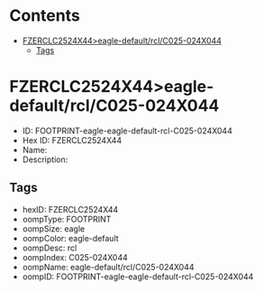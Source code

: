 



Contents
========

* [FZERCLC2524X44>eagle-default/rcl/C025-024X044](#fzerclc2524x44eagle-defaultrclc025-024x044)
	* [Tags](#tags)

# FZERCLC2524X44>eagle-default/rcl/C025-024X044

- ID: FOOTPRINT-eagle-eagle-default-rcl-C025-024X044
- Hex ID: FZERCLC2524X44
- Name: 
- Description: 

## Tags

- hexID: FZERCLC2524X44
- oompType: FOOTPRINT
- oompSize: eagle
- oompColor: eagle-default
- oompDesc: rcl
- oompIndex: C025-024X044
- oompName: eagle-default/rcl/C025-024X044
- oompID: FOOTPRINT-eagle-eagle-default-rcl-C025-024X044
